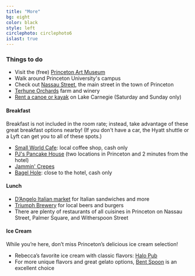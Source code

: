 ```yaml
---
title: "More"
bg: eight
color: black
style: left
circlephoto: circlephoto6
islast: true
---
```

### Things to do

* Visit the (free) [Princeton Art Museum](http://artmuseum.princeton.edu/)
* Walk around Princeton University's campus
* Check out [Nassau Street](http://www.palmersquare.com), the main street in the town of Princeton
* [Terhune Orchards](http://terhuneorchards.com/winery/) farm and winery 
* [Rent a canoe or kayak](http://princetoncanoe.com/) on Lake Carnegie (Saturday and Sunday only) 

#### Breakfast

Breakfast is not included in the room rate; instead, take advantage of these great breakfast options nearby! (If you don't have a car, the Hyatt shuttle or a Lyft can get you to all of these spots.)

* [Small World Cafe](http://www.smallworldcoffee.com/): local coffee shop, cash only
* [PJ's Pancake House](http://www.pancakes.com/) (two locations in Princeton and 2 minutes from the hotel) 
* [Jammin' Crepes](http://www.jammincrepes.com/)
* [Bagel Hole](https://www.yelp.com/biz/the-bagel-hole-princeton-junction): close to the hotel, cash only

#### Lunch

* [D’Angelo Italian market](http://dangelomarket.com/) for Italian sandwiches and more 
* [Triumph Brewery](http://www.triumphbrewing.com/princeton/) for local beers and burgers
* There are plenty of restaurants of all cuisines in Princeton on Nassau Street, Palmer Square, and Witherspoon Street

#### Ice Cream

While you’re here, don’t miss Princeton’s delicious ice cream selection! 

* Rebecca’s favorite ice cream with classic flavors: [Halo Pub](https://www.yelp.com/biz/halo-pub-princeton) 
* For more unique flavors and great gelato options, [Bent Spoon](http://www.thebentspoon.net/winter-1/) is an excellent choice

